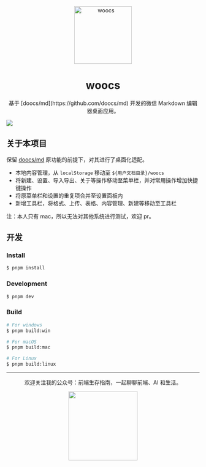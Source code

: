<div align="center">
  <img src="https://cloud-minapp-47803.cloud.ifanrusercontent.com/1tvAaMjiUvbKRhX7.png" width="150" height="150" alt="woocs" />

  <h1>woocs</h1>
  <p>基于 [doocs/md](https://github.com/doocs/md) 开发的微信 Markdown 编辑器桌面应用。</p>
</div>

![](https://cloud-minapp-47803.cloud.ifanrusercontent.com/1tvAeEyU14WC5WqH.png)

## 关于本项目

保留 [doocs/md](https://github.com/doocs/md) 原功能的前提下，对其进行了桌面化适配。

* 本地内容管理，从 `localStorage` 移动至 `${用户文档目录}/woocs`
* 将新建、设置、导入导出、关于等操作移动至菜单栏，并对常用操作增加快捷键操作
* 将原菜单栏和设置的重复项合并至设置面板内
* 新增工具栏，将格式、上传、表格、内容管理、新建等移动至工具栏

注：本人只有 mac，所以无法对其他系统进行测试，欢迎 pr。

## 开发

### Install

```bash
$ pnpm install
```

### Development

```bash
$ pnpm dev
```

### Build

```bash
# For windows
$ pnpm build:win

# For macOS
$ pnpm build:mac

# For Linux
$ pnpm build:linux
```

---

<div align="center">
  <p>欢迎关注我的公众号：前端生存指南，一起聊聊前端、AI 和生活。</p>
  <img src="https://cloud-minapp-47803.cloud.ifanrusercontent.com/1tvAM68Cvrx3bfLR.jpg" style="width: 180px;">
</div>